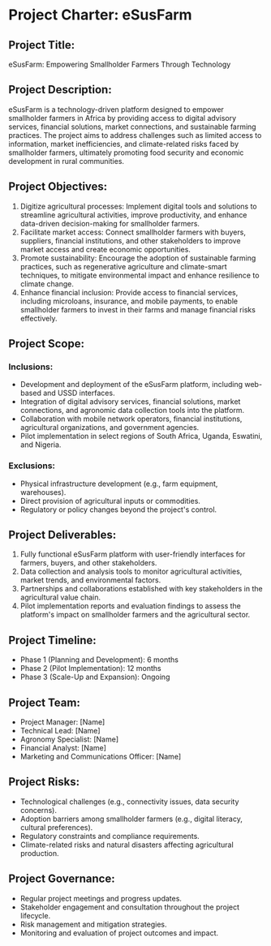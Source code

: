 # Project Charter: eSusFarm

## Project Title:
eSusFarm: Empowering Smallholder Farmers Through Technology

## Project Description:
eSusFarm is a technology-driven platform designed to empower smallholder farmers in Africa by providing access to digital advisory services, financial solutions, market connections, and sustainable farming practices. The project aims to address challenges such as limited access to information, market inefficiencies, and climate-related risks faced by smallholder farmers, ultimately promoting food security and economic development in rural communities.

## Project Objectives:
1. Digitize agricultural processes: Implement digital tools and solutions to streamline agricultural activities, improve productivity, and enhance data-driven decision-making for smallholder farmers.
2. Facilitate market access: Connect smallholder farmers with buyers, suppliers, financial institutions, and other stakeholders to improve market access and create economic opportunities.
3. Promote sustainability: Encourage the adoption of sustainable farming practices, such as regenerative agriculture and climate-smart techniques, to mitigate environmental impact and enhance resilience to climate change.
4. Enhance financial inclusion: Provide access to financial services, including microloans, insurance, and mobile payments, to enable smallholder farmers to invest in their farms and manage financial risks effectively.

## Project Scope:
### Inclusions:
- Development and deployment of the eSusFarm platform, including web-based and USSD interfaces.
- Integration of digital advisory services, financial solutions, market connections, and agronomic data collection tools into the platform.
- Collaboration with mobile network operators, financial institutions, agricultural organizations, and government agencies.
- Pilot implementation in select regions of South Africa, Uganda, Eswatini, and Nigeria.

### Exclusions:
- Physical infrastructure development (e.g., farm equipment, warehouses).
- Direct provision of agricultural inputs or commodities.
- Regulatory or policy changes beyond the project's control.

## Project Deliverables:
1. Fully functional eSusFarm platform with user-friendly interfaces for farmers, buyers, and other stakeholders.
2. Data collection and analysis tools to monitor agricultural activities, market trends, and environmental factors.
3. Partnerships and collaborations established with key stakeholders in the agricultural value chain.
4. Pilot implementation reports and evaluation findings to assess the platform's impact on smallholder farmers and the agricultural sector.

## Project Timeline:
- Phase 1 (Planning and Development): 6 months
- Phase 2 (Pilot Implementation): 12 months
- Phase 3 (Scale-Up and Expansion): Ongoing

## Project Team:
- Project Manager: [Name]
- Technical Lead: [Name]
- Agronomy Specialist: [Name]
- Financial Analyst: [Name]
- Marketing and Communications Officer: [Name]

## Project Risks:
- Technological challenges (e.g., connectivity issues, data security concerns).
- Adoption barriers among smallholder farmers (e.g., digital literacy, cultural preferences).
- Regulatory constraints and compliance requirements.
- Climate-related risks and natural disasters affecting agricultural production.

## Project Governance:
- Regular project meetings and progress updates.
- Stakeholder engagement and consultation throughout the project lifecycle.
- Risk management and mitigation strategies.
- Monitoring and evaluation of project outcomes and impact.
